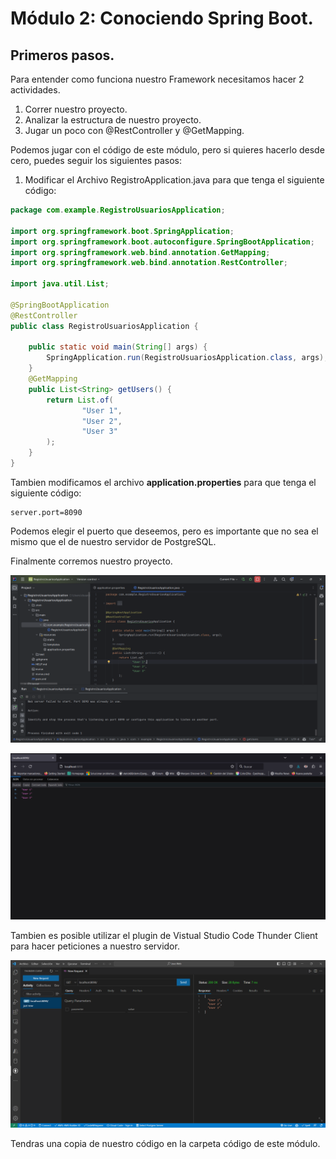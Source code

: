 # Módulo 2: Conociendo Spring Boot.

## Primeros pasos.

Para entender como funciona nuestro Framework necesitamos hacer 2 actividades.

1. Correr nuestro proyecto.
2. Analizar la estructura de nuestro proyecto.
3. Jugar un poco con @RestController y @GetMapping.

Podemos jugar con el código de este módulo, pero si quieres hacerlo desde cero, puedes seguir los siguientes pasos:

1. Modificar el Archivo RegistroApplication.java para que tenga el siguiente código:

```java
package com.example.RegistroUsuariosApplication;

import org.springframework.boot.SpringApplication;
import org.springframework.boot.autoconfigure.SpringBootApplication;
import org.springframework.web.bind.annotation.GetMapping;
import org.springframework.web.bind.annotation.RestController;

import java.util.List;

@SpringBootApplication
@RestController
public class RegistroUsuariosApplication {

	public static void main(String[] args) {
		SpringApplication.run(RegistroUsuariosApplication.class, args);
	}
	@GetMapping
	public List<String> getUsers() {
		return List.of(
				"User 1",
				"User 2",
				"User 3"
		);
	}
}
```

Tambien modificamos el archivo **application.properties** para que tenga el siguiente código:

```properties
server.port=8090
```
Podemos elegir el puerto que deseemos, pero es importante que no sea el mismo que el de nuestro servidor de PostgreSQL.

Finalmente corremos nuestro proyecto.

![Alt text](img/3image.png)

![Alt text](img/image-1.png)


Tambien es posible utilizar el plugin de Vistual Studio Code Thunder Client para hacer peticiones a nuestro servidor.

![Alt text](img/2image.png)

Tendras una copia de nuestro código en la carpeta código de este módulo.

